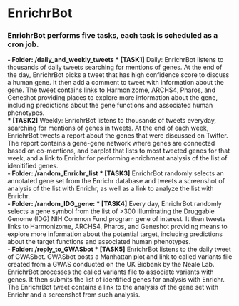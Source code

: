 # EnrichrBot

<h3>EnrichrBot performs five tasks, each task is scheduled as a cron job.</h3>

<b>- Folder: /daily_and_weekly_tweets
    * [TASK1]</b> Daily: EnrichrBot listens to thousands of daily tweets searching for mentions of genes. At the end of the day, EnrichrBot picks a tweet that has high confidence score to discuss a human gene. It then add a comment to tweet with information about the gene. The tweet contains links to Harmonizome, ARCHS4, Pharos, and Geneshot providing places to explore more information about the gene, including predictions about the gene functions and associated human phenotypes.
     <br>
    <b>* [TASK2]</b> Weekly: EnrichrBot listens to thousands of tweets everyday, searching for mentions of genes in tweets. At the end of each week, EnrichrBot tweets a report about the genes that were discussed on Twitter. The report contains a gene-gene network where genes are connected based on co-mentions, and barplot that lists to most tweeted genes for that week, and a link to Enrichr for performing enrichment analysis of the list of idenitified genes.
      <br>
<b>- Folder: /random_Enrichr_list 
    * [TASK3]</b> EnrichrBot randomly selects an annotated gene set from the Enrichr database and tweets a screenshot of analysis of the list with Enrichr, as well as a link to analyze the list with Enrichr.
      <br>
<b>- Folder: /random_IDG_gene: 
    * [TASK4]</b> Every day, EnrichrBot randomly selects a gene symbol from the list of >300 Illuminating the Druggable Genome (IDG) NIH Common Fund program gene of interest. It then tweets links to Harmonizome, ARCHS4, Pharos, and Geneshot providing means to explore more information about the potential target, including predictions about the target functions and associated human phenotypes.
      <br>
<b>- Folder: /reply_to_GWASbot
    * [TASK5]</b> EnrichrBot listens to the daily tweet of GWASbot. GWASbot posts a Manhattan plot and link to called variants file created from a GWAS conducted on the UK Biobank by the Neale Lab. EnrichrBot processes the called variants file to associate variants with genes. It then submits the list of identified genes for analysis with Enrichr. The EnrichrBot tweet contains a link to the analysis of the gene set with Enrichr and a screenshot from such analysis.
